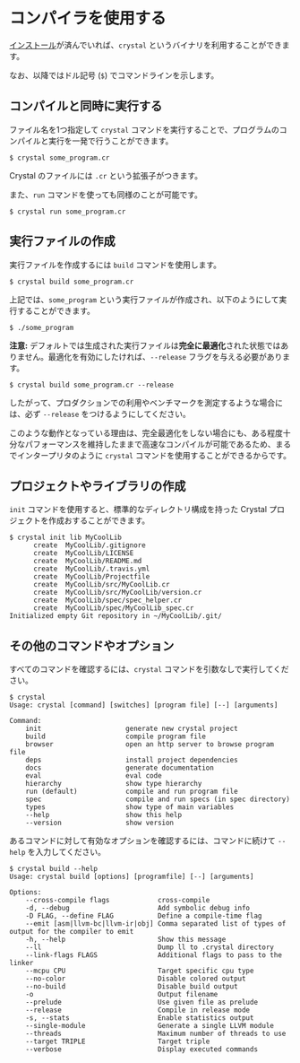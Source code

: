 # コンパイラを使用する

[インストール](../installation/README.md)が済んでいれば、`crystal` というバイナリを利用することができます。

なお、以降ではドル記号 (`$`) でコマンドラインを示します。

## コンパイルと同時に実行する

ファイル名を1つ指定して `crystal` コマンドを実行することで、プログラムのコンパイルと実行を一発で行うことができます。

```
$ crystal some_program.cr
```

Crystal のファイルには `.cr` という拡張子がつきます。

また、`run` コマンドを使っても同様のことが可能です。

```
$ crystal run some_program.cr
```

## 実行ファイルの作成

実行ファイルを作成するには `build` コマンドを使用します。

```
$ crystal build some_program.cr
```

上記では、`some_program` という実行ファイルが作成され、以下のようにして実行することができます。

```
$ ./some_program
```

**注意:** デフォルトでは生成された実行ファイルは**完全に最適化**された状態ではありません。最適化を有効にしたければ、`--release` フラグを与える必要があります。

```
$ crystal build some_program.cr --release
```

したがって、プロダクションでの利用やベンチマークを測定するような場合には、必ず `--release` をつけるようにしてください。

このような動作となっている理由は、完全最適化をしない場合にも、ある程度十分なパフォーマンスを維持したままで高速なコンパイルが可能であるため、まるでインタープリタのように `crystal` コマンドを使用することができるからです。

## プロジェクトやライブラリの作成

`init` コマンドを使用すると、標準的なディレクトリ構成を持った Crystal プロジェクトを作成おすることができます。

```
$ crystal init lib MyCoolLib
      create  MyCoolLib/.gitignore
      create  MyCoolLib/LICENSE
      create  MyCoolLib/README.md
      create  MyCoolLib/.travis.yml
      create  MyCoolLib/Projectfile
      create  MyCoolLib/src/MyCoolLib.cr
      create  MyCoolLib/src/MyCoolLib/version.cr
      create  MyCoolLib/spec/spec_helper.cr
      create  MyCoolLib/spec/MyCoolLib_spec.cr
Initialized empty Git repository in ~/MyCoolLib/.git/
```

## その他のコマンドやオプション

すべてのコマンドを確認するには、`crystal` コマンドを引数なしで実行してください。

```
$ crystal
Usage: crystal [command] [switches] [program file] [--] [arguments]

Command:
    init                     generate new crystal project
    build                    compile program file
    browser                  open an http server to browse program file
    deps                     install project dependencies
    docs                     generate documentation
    eval                     eval code
    hierarchy                show type hierarchy
    run (default)            compile and run program file
    spec                     compile and run specs (in spec directory)
    types                    show type of main variables
    --help                   show this help
    --version                show version
```

あるコマンドに対して有効なオプションを確認するには、コマンドに続けて `--help` を入力してください。

```
$ crystal build --help
Usage: crystal build [options] [programfile] [--] [arguments]

Options:
    --cross-compile flags            cross-compile
    -d, --debug                      Add symbolic debug info
    -D FLAG, --define FLAG           Define a compile-time flag
    --emit [asm|llvm-bc|llvm-ir|obj] Comma separated list of types of output for the compiler to emit
    -h, --help                       Show this message
    --ll                             Dump ll to .crystal directory
    --link-flags FLAGS               Additional flags to pass to the linker
    --mcpu CPU                       Target specific cpu type
    --no-color                       Disable colored output
    --no-build                       Disable build output
    -o                               Output filename
    --prelude                        Use given file as prelude
    --release                        Compile in release mode
    -s, --stats                      Enable statistics output
    --single-module                  Generate a single LLVM module
    --threads                        Maximum number of threads to use
    --target TRIPLE                  Target triple
    --verbose                        Display executed commands
```
